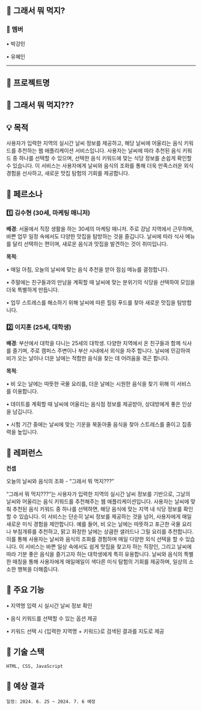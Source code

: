 ## 🤔 그래서 뭐 먹지? 

### **🫡 멤버**

•	박강민

•	유혜인

---

## **🚀 프로젝트명**

## 🤔 그래서 뭐 먹지???

## **💡 목적**

사용자가 입력한 지역의 실시간 날씨 정보를 제공하고, 해당 날씨에 어울리는 음식 키워드를 추천하는 웹 애플리케이션 서비스입니다. 사용자는 날씨에 따라 추천된 음식 키워드 중 하나를 선택할 수 있으며, 선택한 음식 키워드에 맞는 식당 정보를 손쉽게 확인할 수 있습니다. 이 서비스는 사용자에게 날씨와 음식의 조화를 통해 더욱 만족스러운 외식 경험을 선사하고, 새로운 맛집 탐험의 기회를 제공합니다.

## **📌 페르소나**

### **1️⃣ 김수현 (30세, 마케팅 매니저)**

**배경**: 서울에서 직장 생활을 하는 30세의 마케팅 매니저. 주로 강남 지역에서 근무하며, 바쁜 업무 일정 속에서도 다양한 맛집을 탐방하는 것을 즐깁니다. 날씨에 따라 식사 메뉴를 달리 선택하는 편이며, 새로운 음식과 맛집을 발견하는 것이 취미입니다.

**목적**:

•	매일 아침, 오늘의 날씨에 맞는 음식 추천을 받아 점심 메뉴를 결정합니다.

•	주말에는 친구들과의 만남을 계획할 때 날씨에 맞는 분위기의 식당을 선택하여 모임을 더욱 특별하게 만듭니다.

•	업무 스트레스를 해소하기 위해 날씨에 따른 힐링 푸드를 찾아 새로운 맛집을 탐방합니다.

### **2️⃣ 이지훈 (25세, 대학생)**

**배경**: 부산에서 대학을 다니는 25세의 대학생. 다양한 지역에서 온 친구들과 함께 식사를 즐기며, 주로 캠퍼스 주변이나 부산 시내에서 외식을 자주 합니다. 날씨에 민감하여 비가 오는 날이나 더운 날에는 적합한 음식을 찾는 데 어려움을 겪곤 합니다.

**목적**:

•	비 오는 날에는 따뜻한 국물 요리를, 더운 날에는 시원한 음식을 찾기 위해 이 서비스를 이용합니다.

•	데이트를 계획할 때 날씨에 어울리는 음식점 정보를 제공받아, 상대방에게 좋은 인상을 남깁니다.

•	시험 기간 중에는 날씨에 맞는 기운을 북돋아줄 음식을 찾아 스트레스를 줄이고 집중력을 높입니다.

## **📌 레퍼런스**

**컨셉**

오늘의 날씨와 음식의 조화 - “그래서 뭐 먹지???”

“그래서 뭐 먹지???“는 사용자가 입력한 지역의 실시간 날씨 정보를 기반으로, 그날의 날씨와 어울리는 음식 키워드를 추천해주는 웹 애플리케이션입니다. 사용자는 날씨에 맞춰 추천된 음식 키워드 중 하나를 선택하면, 해당 음식에 맞는 지역 내 식당 정보를 확인할 수 있습니다. 이 서비스는 단순히 날씨 정보를 제공하는 것을 넘어, 사용자에게 매일 새로운 미식 경험을 제안합니다. 예를 들어, 비 오는 날에는 따뜻하고 포근한 국물 요리나 부침개류를 추천하고, 맑고 화창한 날에는 상큼한 샐러드나 그릴 요리를 추천합니다. 이를 통해 사용자는 날씨와 음식의 조화를 경험하며 매일 다양한 외식 선택을 할 수 있습니다. 이 서비스는 바쁜 일상 속에서도 쉽게 맛집을 찾고자 하는 직장인, 그리고 날씨에 따라 기분 좋은 음식을 즐기고자 하는 대학생에게 특히 유용합니다. 날씨와 음식의 특별한 매칭을 통해 사용자에게 매일매일이 색다른 미식 탐험의 기회를 제공하며, 일상의 소소한 행복을 더해줍니다.

## **📌 주요 기능**

•	지역명 입력 시 실시간 날씨 정보 확인

•	음식 키워드를 선택할 수 있는 옵션 제공

•	키워드 선택 시 {입력한 지역명 + 키워드}로 검색된 결과를 지도로 제공

## **📌 기술 스택**

	HTML, CSS, JavaScript

## **📌 예상 결과**

	일정: 2024. 6. 25 ~ 2024. 7. 6 예정

